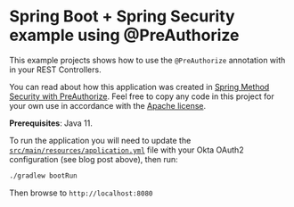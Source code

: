 # Spring Boot + Spring Security example using @PreAuthorize

This example projects shows how to use the `@PreAuthorize` annotation with in your REST Controllers.

You can read about how this application was created in [Spring Method Security with PreAuthorize](). Feel free to copy any code in this project for your own use in accordance with the [Apache license](LICENSE).

**Prerequisites**: Java 11.

To run the application you will need to update the [`src/main/resources/application.yml`](src/main/resources/application.yml) file with your Okta OAuth2 configuration (see blog post above), then run:

```bash
./gradlew bootRun
```

Then browse to `http://localhost:8080`

